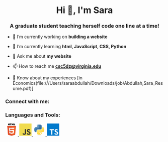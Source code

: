<h1 align="center">Hi 👋, I'm Sara</h1>
<h3 align="center">A graduate student teaching herself code one line at a time!</h3>

- 🔭 I’m currently working on **building a website**

- 🌱 I’m currently learning **html, JavaScript, CSS, Python**

- 💬 Ask me about **my website**

- 📫 How to reach me **csc5dz@virginia.edu**

- 📄 Know about my experiences [in Economics(file:///Users/saraabdullah/Downloads/job/Abdullah,Sara_Resume.pdf)]

<h3 align="left">Connect with me:</h3>
<p align="left">
</p>

<h3 align="left">Languages and Tools:</h3>
<p align="left"> <a href="https://www.w3.org/html/" target="_blank" rel="noreferrer"> <img src="https://raw.githubusercontent.com/devicons/devicon/master/icons/html5/html5-original-wordmark.svg" alt="html5" width="40" height="40"/> </a> <a href="https://developer.mozilla.org/en-US/docs/Web/JavaScript" target="_blank" rel="noreferrer"> <img src="https://raw.githubusercontent.com/devicons/devicon/master/icons/javascript/javascript-original.svg" alt="javascript" width="40" height="40"/> </a> <a href="https://www.python.org" target="_blank" rel="noreferrer"> <img src="https://raw.githubusercontent.com/devicons/devicon/master/icons/python/python-original.svg" alt="python" width="40" height="40"/> </a> <a href="https://www.typescriptlang.org/" target="_blank" rel="noreferrer"> <img src="https://raw.githubusercontent.com/devicons/devicon/master/icons/typescript/typescript-original.svg" alt="typescript" width="40" height="40"/> </a> </p>
